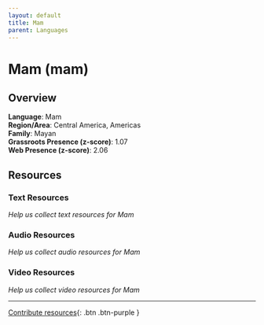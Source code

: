 ```yaml
---
layout: default
title: Mam
parent: Languages
---
```


# Mam (mam)

## Overview

**Language**: Mam  
**Region/Area**: Central America, Americas  
**Family**: Mayan  
**Grassroots Presence (z-score)**: 1.07  
**Web Presence (z-score)**: 2.06  

## Resources

### Text Resources
*Help us collect text resources for Mam*

### Audio Resources
*Help us collect audio resources for Mam*

### Video Resources
*Help us collect video resources for Mam*

---

[Contribute resources](https://forms.office.com/e/1SfLJx3u1r){: .btn .btn-purple }
